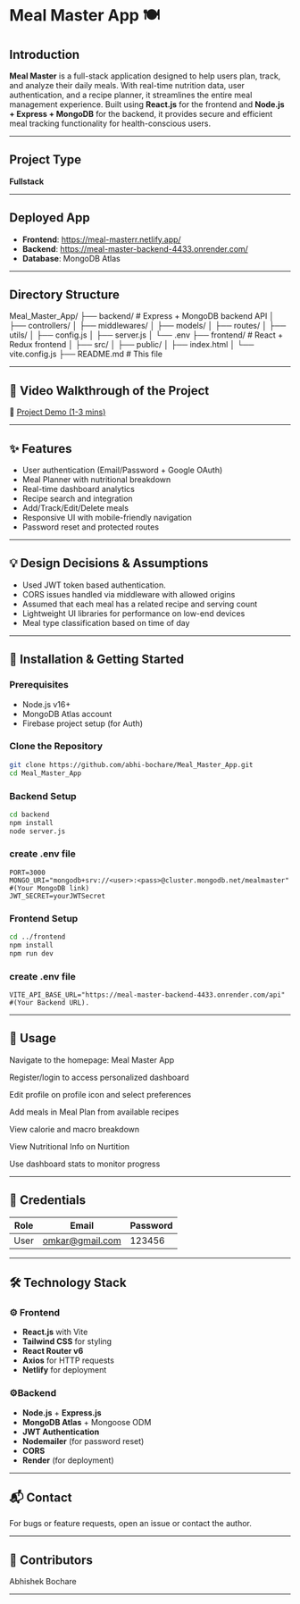 # Meal Master App 🍽️

## Introduction
**Meal Master** is a full-stack application designed to help users plan, track, and analyze their daily meals. With real-time nutrition data, user authentication, and a recipe planner, it streamlines the entire meal management experience. Built using **React.js** for the frontend and **Node.js + Express + MongoDB** for the backend, it provides secure and efficient meal tracking functionality for health-conscious users.

---
## Project Type
**Fullstack**

---
## Deployed App
- **Frontend**: https://meal-masterr.netlify.app/
- **Backend**: https://meal-master-backend-4433.onrender.com/
- **Database**: MongoDB Atlas

---
## Directory Structure
Meal_Master_App/
├── backend/ # Express + MongoDB backend API
│ ├── controllers/
│ ├── middlewares/
│ ├── models/
│ ├── routes/
│ ├── utils/
│ ├── config.js
│ ├── server.js
│ └── .env
├── frontend/ # React + Redux frontend
│ ├── src/
│ ├── public/
│ ├── index.html
│ └── vite.config.js
├── README.md # This file

---
## 🎥 Video Walkthrough of the Project
🔗 [Project Demo (1-3 mins)](https://your-video-link.com)

---
## ✨ Features

- User authentication (Email/Password + Google OAuth)
- Meal Planner with nutritional breakdown
- Real-time dashboard analytics
- Recipe search and integration
- Add/Track/Edit/Delete meals
- Responsive UI with mobile-friendly navigation
- Password reset and protected routes

---
## 💡 Design Decisions & Assumptions

- Used JWT token based authentication.
- CORS issues handled via middleware with allowed origins
- Assumed that each meal has a related recipe and serving count
- Lightweight UI libraries for performance on low-end devices
- Meal type classification based on time of day

---
## 🚀 Installation & Getting Started

### Prerequisites

- Node.js v16+
- MongoDB Atlas account
- Firebase project setup (for Auth)

### Clone the Repository
```bash
git clone https://github.com/abhi-bochare/Meal_Master_App.git
cd Meal_Master_App
```
### Backend Setup
```bash
cd backend
npm install
node server.js
```
### create .env file
```
PORT=3000
MONGO_URI="mongodb+srv://<user>:<pass>@cluster.mongodb.net/mealmaster" #(Your MongoDB link)
JWT_SECRET=yourJWTSecret
```

### Frontend Setup
```bash
cd ../frontend
npm install
npm run dev
```

### create .env file
```
VITE_API_BASE_URL="https://meal-master-backend-4433.onrender.com/api"  #(Your Backend URL).
```

---
## 📘 Usage
Navigate to the homepage: Meal Master App

Register/login to access personalized dashboard

Edit profile on profile icon and select preferences

Add meals in Meal Plan from available recipes

View calorie and macro breakdown

View Nutritional Info on Nurtition 

Use dashboard stats to monitor progress

---
## 🔐 Credentials

| Role  | Email                      | Password |
| ----- | -------------------------- | -------- |
| User  | omkar@gmail.com            | 123456   |

---
## 🛠️ Technology Stack
### ⚙️ Frontend  
- **React.js** with Vite  
- **Tailwind CSS** for styling  
- **React Router v6**   
- **Axios** for HTTP requests  
- **Netlify** for deployment

### ⚙Backend 
- **Node.js** + **Express.js**  
- **MongoDB Atlas** + Mongoose ODM  
- **JWT Authentication**  
- **Nodemailer** (for password reset)  
- **CORS**
- **Render** (for deployment)

---
## 📬 Contact
For bugs or feature requests, open an issue or contact the author.

---
## 🤝 Contributors
Abhishek Bochare

---

